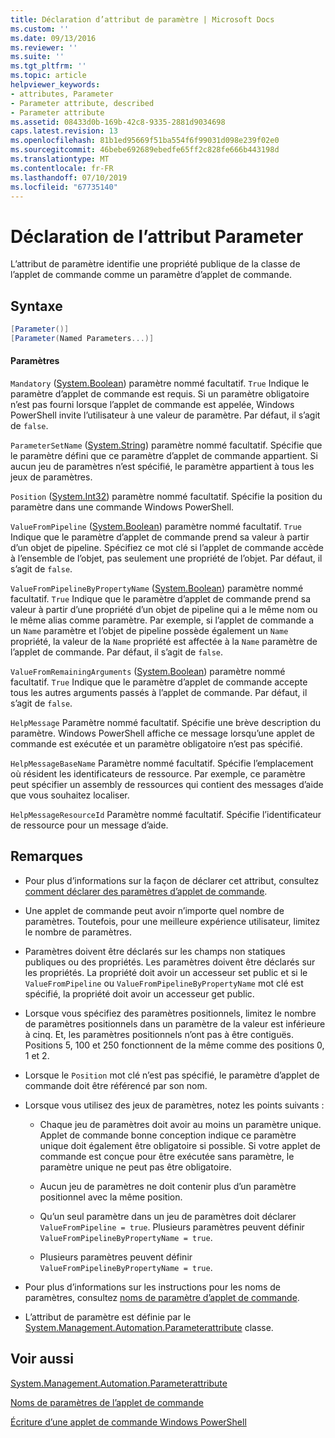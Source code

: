 ```yaml
---
title: Déclaration d’attribut de paramètre | Microsoft Docs
ms.custom: ''
ms.date: 09/13/2016
ms.reviewer: ''
ms.suite: ''
ms.tgt_pltfrm: ''
ms.topic: article
helpviewer_keywords:
- attributes, Parameter
- Parameter attribute, described
- Parameter attribute
ms.assetid: 08433d0b-169b-42c8-9335-2881d9034698
caps.latest.revision: 13
ms.openlocfilehash: 81b1ed95669f51ba554f6f99031d098e239f02e0
ms.sourcegitcommit: 46bebe692689ebedfe65ff2c828fe666b443198d
ms.translationtype: MT
ms.contentlocale: fr-FR
ms.lasthandoff: 07/10/2019
ms.locfileid: "67735140"
---
```

# <a name="parameter-attribute-declaration"></a>Déclaration de l’attribut Parameter

L’attribut de paramètre identifie une propriété publique de la classe de l’applet de commande comme un paramètre d’applet de commande.

## <a name="syntax"></a>Syntaxe

```csharp
[Parameter()]
[Parameter(Named Parameters...)]
```

#### <a name="parameters"></a>Paramètres

`Mandatory` ([System.Boolean](/dotnet/api/System.Boolean)) paramètre nommé facultatif. `True` Indique le paramètre d’applet de commande est requis. Si un paramètre obligatoire n’est pas fourni lorsque l’applet de commande est appelée, Windows PowerShell invite l’utilisateur à une valeur de paramètre. Par défaut, il s’agit de `false`.

`ParameterSetName` ([System.String](/dotnet/api/System.String)) paramètre nommé facultatif. Spécifie que le paramètre défini que ce paramètre d’applet de commande appartient. Si aucun jeu de paramètres n’est spécifié, le paramètre appartient à tous les jeux de paramètres.

`Position` ([System.Int32](/dotnet/api/System.Int32)) paramètre nommé facultatif. Spécifie la position du paramètre dans une commande Windows PowerShell.

`ValueFromPipeline` ([System.Boolean](/dotnet/api/System.Boolean)) paramètre nommé facultatif. `True` Indique que le paramètre d’applet de commande prend sa valeur à partir d’un objet de pipeline. Spécifiez ce mot clé si l’applet de commande accède à l’ensemble de l’objet, pas seulement une propriété de l’objet. Par défaut, il s’agit de `false`.

`ValueFromPipelineByPropertyName` ([System.Boolean](/dotnet/api/System.Boolean)) paramètre nommé facultatif. `True` Indique que le paramètre d’applet de commande prend sa valeur à partir d’une propriété d’un objet de pipeline qui a le même nom ou le même alias comme paramètre. Par exemple, si l’applet de commande a un `Name` paramètre et l’objet de pipeline possède également un `Name` propriété, la valeur de la `Name` propriété est affectée à la `Name` paramètre de l’applet de commande. Par défaut, il s’agit de `false`.

`ValueFromRemainingArguments` ([System.Boolean](/dotnet/api/System.Boolean)) paramètre nommé facultatif. `True` Indique que le paramètre d’applet de commande accepte tous les autres arguments passés à l’applet de commande. Par défaut, il s’agit de `false`.

`HelpMessage` Paramètre nommé facultatif. Spécifie une brève description du paramètre. Windows PowerShell affiche ce message lorsqu’une applet de commande est exécutée et un paramètre obligatoire n’est pas spécifié.

`HelpMessageBaseName` Paramètre nommé facultatif. Spécifie l’emplacement où résident les identificateurs de ressource. Par exemple, ce paramètre peut spécifier un assembly de ressources qui contient des messages d’aide que vous souhaitez localiser.

`HelpMessageResourceId` Paramètre nommé facultatif. Spécifie l’identificateur de ressource pour un message d’aide.

## <a name="remarks"></a>Remarques

- Pour plus d’informations sur la façon de déclarer cet attribut, consultez [comment déclarer des paramètres d’applet de commande](./how-to-declare-cmdlet-parameters.md).

- Une applet de commande peut avoir n’importe quel nombre de paramètres. Toutefois, pour une meilleure expérience utilisateur, limitez le nombre de paramètres.

- Paramètres doivent être déclarés sur les champs non statiques publiques ou des propriétés. Les paramètres doivent être déclarés sur les propriétés. La propriété doit avoir un accesseur set public et si le `ValueFromPipeline` ou `ValueFromPipelineByPropertyName` mot clé est spécifié, la propriété doit avoir un accesseur get public.

- Lorsque vous spécifiez des paramètres positionnels, limitez le nombre de paramètres positionnels dans un paramètre de la valeur est inférieure à cinq. Et, les paramètres positionnels n’ont pas à être contiguës. Positions 5, 100 et 250 fonctionnent de la même comme des positions 0, 1 et 2.

- Lorsque le `Position` mot clé n’est pas spécifié, le paramètre d’applet de commande doit être référencé par son nom.

- Lorsque vous utilisez des jeux de paramètres, notez les points suivants :

    - Chaque jeu de paramètres doit avoir au moins un paramètre unique. Applet de commande bonne conception indique ce paramètre unique doit également être obligatoire si possible. Si votre applet de commande est conçue pour être exécutée sans paramètre, le paramètre unique ne peut pas être obligatoire.

    - Aucun jeu de paramètres ne doit contenir plus d’un paramètre positionnel avec la même position.

    - Qu’un seul paramètre dans un jeu de paramètres doit déclarer `ValueFromPipeline = true`. Plusieurs paramètres peuvent définir `ValueFromPipelineByPropertyName = true`.

    - Plusieurs paramètres peuvent définir `ValueFromPipelineByPropertyName = true`.

- Pour plus d’informations sur les instructions pour les noms de paramètres, consultez [noms de paramètre d’applet de commande](standard-cmdlet-parameter-names-and-types.md).

- L’attribut de paramètre est définie par le [System.Management.Automation.Parameterattribute](/dotnet/api/System.Management.Automation.ParameterAttribute) classe.

## <a name="see-also"></a>Voir aussi

[System.Management.Automation.Parameterattribute](/dotnet/api/System.Management.Automation.ParameterAttribute)

[Noms de paramètres de l’applet de commande](standard-cmdlet-parameter-names-and-types.md)

[Écriture d’une applet de commande Windows PowerShell](./writing-a-windows-powershell-cmdlet.md)
